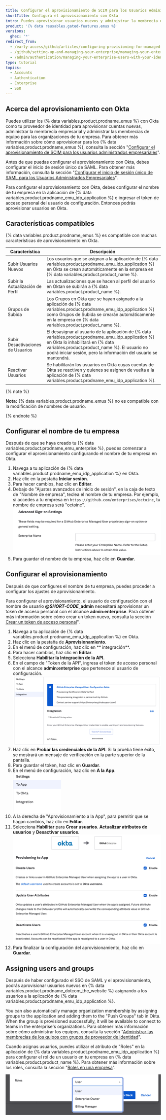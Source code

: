```yaml
---
title: Configurar el aprovisionamiento de SCIM para los Usuarios Administrados Empresariales con Okta
shortTitle: Configura el aprovisionamiento con Okta
intro: Puedes aprovisionar usuarios nuevos y administrar la membrecía de tu empresa y equipos utilizando Okta como tu proveedor de identidad.
product: '{% data reusables.gated-features.emus %}'
versions:
  ghec: '*'
redirect_from:
  - /early-access/github/articles/configuring-provisioning-for-managed-users-with-okta
  - /github/setting-up-and-managing-your-enterprise/managing-your-enterprise-users-with-your-identity-provider/configuring-scim-provisioning-for-enterprise-managed-users-with-okta
  - /admin/authentication/managing-your-enterprise-users-with-your-identity-provider/configuring-scim-provisioning-for-enterprise-managed-users-with-okta
type: tutorial
topics:
  - Accounts
  - Authentication
  - Enterprise
  - SSO
---
```


## Acerca del aprovisionamiento con Okta

Puedes utilizar los {% data variables.product.prodname_emus %} con Okta como tu proveedor de identidad para aprovisionar cuentas nuevas, administrar la membrecía empresarial y administrar las membrecías de equipo para las organizaciones de tu empresa. Para obtener más información sobre cómo aprovisionar para los {% data variables.product.prodname_emus %}, consulta la sección "[Configurar el aprovisionamiento de SCIM para los usuarios administrados empresariales](/github/setting-up-and-managing-your-enterprise/managing-your-enterprise-users-with-your-identity-provider/configuring-scim-provisioning-for-enterprise-managed-users)".

Antes de que puedas configurar el aprovisionamiento con Okta, debes configurar el inicio de sesión único de SAML. Para obtener más información, consulta la sección "[Configurar el inicio de sesión único de SAML para los Usuarios Administrados Empresariales](/github/setting-up-and-managing-your-enterprise/managing-your-enterprise-users-with-your-identity-provider/configuring-saml-single-sign-on-for-enterprise-managed-users)".

Para configurar el aprovisionamiento con Okta, debes configurar el nombre de tu empresa en la aplicación de {% data variables.product.prodname_emu_idp_application %} e ingresar el token de acceso personal del usuario de configuración. Entonces podrás aprovisionar usuarios en Okta.

## Características compatibles

{% data variables.product.prodname_emus %} es compatible con muchas características de aprovisionamiento en Okta.

| Característica                    | Descripción                                                                                                                                                                                                                                                        |
| --------------------------------- | ------------------------------------------------------------------------------------------------------------------------------------------------------------------------------------------------------------------------------------------------------------------ |
| Subir Usuarios Nuevos             | Los usuarios que se asignan a la aplicación de {% data variables.product.prodname_emu_idp_application %} en Okta se crean automáticamente en la empresa en {% data variables.product.product_name %}.                                                          |
| Subir la Actualización de Perfil  | Las actualizaciones que se hacen al perfil del usuario en Oktan se subirán a {% data variables.product.product_name %}.                                                                                                                                            |
| Grupos de Subida                  | Los Grupos en Okta que se hayan asignado a la aplicación de {% data variables.product.prodname_emu_idp_application %} como Grupos de Subida se crearán automáticamente en la empresa en {% data variables.product.product_name %}.                             |
| Subir Desactivaciones de Usuarios | El desasignar al usuario de la aplicación de {% data variables.product.prodname_emu_idp_application %} en Okta lo inhabilitará en {% data variables.product.product_name %}. El usuario no podrá iniciar sesión, pero la información del usuario se mantendrá. |
| Reactivar Usuarios                | Se habilitarán los usuarios en Okta cuyas cuentas de Okta se reactiven y quienes se asignen de vuelta a la aplicación de {% data variables.product.prodname_emu_idp_application %}.                                                                              |

{% note %}

**Nota:** {% data variables.product.prodname_emus %} no es compatible con la modificación de nombres de usuario.

{% endnote %}

## Configurar el nombre de tu empresa

Después de que se haya creado tu {% data variables.product.prodname_emu_enterprise %}, puedes comenzar a configurar el aprovisionamiento configurando el nombre de tu empresa en Okta.

1. Navega a tu aplicación de {% data variables.product.prodname_emu_idp_application %} en Okta.
1. Haz clic en la pestaña **Iniciar sesión**.
1. Para hacer cambios, haz clic en **Editar**.
1. Debajo de "Ajustes avanzados de inicio de sesión", en la caja de texto de "Nombre de empresa", teclea el nombre de tu empresa. Por ejemplo, si accedes a tu empresa en `https://github.com/enterprises/octoinc`, tu nombre de empresa será "octoinc". ![Captura de pantalla del campo de Nombre de Empresa en Okta](/assets/images/help/enterprises/okta-emu-enterprise-name.png)
1. Para guardar el nombre de tu empresa, haz clic en **Guardar**.

## Configurar el aprovisionamiento

Después de que configures el nombre de tu empresa, puedes proceder a configurar los ajustes de aprovisionamiento.

Para configurar el aprovisionamiento, el usuario de configuración con el nombre de usuario **@<em>SHORT-CODE</em>_admin** necesitará aprovisionar un token de acceso personal con el alcance **admin:enterprise**. Para obtener más información sobre cómo crear un token nuevo, consulta la sección [Crear un token de acceso personal](/github/setting-up-and-managing-your-enterprise/managing-your-enterprise-users-with-your-identity-provider/configuring-scim-provisioning-for-enterprise-managed-users#creating-a-personal-access-token)".

1. Navega a tu aplicación de {% data variables.product.prodname_emu_idp_application %} en Okta.
1. Haz clic en la pestaña de **Aprovisionamiento**.
1. En el menú de configuración, haz clic en ** integración**.
1. Para hacer cambios, haz clic en **Editar**.
1. Selecciona **Habilitar la Integraciòn de la API**.
1. En el campo de "Token de la API", ingresa el token de acceso personal con el alcance **admin:enterprise** que pertenece al usuario de configuración. ![Captura de pantalla que muestra el campo de Token de la API en Okta](/assets/images/help/enterprises/okta-emu-token.png)
1. Haz clic en **Probar las credenciales de la API**. Si la prueba tiene éxito, se mostrará un mensaje de verificación en la parte superior de la pantalla.
1. Para guardar el token, haz clic en **Guardar**.
1. En el menú de configuración, haz clic en **A la App**. ![Captura de pantalla que muestra el elemento de menú "A la App" en Okta](/assets/images/help/enterprises/okta-emu-to-app-menu.png)
1. A la derecha de "Aprovisionamiento a la App", para permitir que se hagan cambios, haz clic en **Editar**.
1. Selecciona **Habilitar** para **Crear usuarios**. **Actualizar atributos de usuarios** y **Desactivar usuarios**. ![Captura de pantalla que muestra las opciones de aprovisionamiento en Okta](/assets/images/help/enterprises/okta-emu-provisioning-to-app.png)
1. Para finalizar la configuración del aprovisionamiento, haz clic en **Guardar**.

## Assigning users and groups

Después de haber configurado el SSO de SAML y el aprovisionamiento, podrás aprovisionar usuarios nuevos en {% data variables.product.prodname_dotcom_the_website %} asignando a los usuarios a la aplicación de {% data variables.product.prodname_emu_idp_application %}.

You can also automatically manage organization membership by assigning groups to the application and adding them to the "Push Groups" tab in Okta. When the group is provisioned successfully, it will be available to connect to teams in the enterprise's organizations. Para obtener más información sobre cómo administrar los equipos, consulta la sección "[Administrar las membrecías de los quipos con grupos de proveedor de identidad](/github/setting-up-and-managing-your-enterprise/managing-your-enterprise-users-with-your-identity-provider/managing-team-memberships-with-identity-provider-groups)".

Cuando asignas usuarios, puedes utilizar el atributo de "Roles" en la aplicación de {% data variables.product.prodname_emu_idp_application %} para configurar el rol de un usuario en tu empresa en {% data variables.product.product_name %}. Para obtener más información sobre los roles, consulta la sección "[Roles en una empresa](/github/setting-up-and-managing-your-enterprise/managing-users-in-your-enterprise/roles-in-an-enterprise)".

![Captura de pantalla que muestra las opciones de roles para el usuario aprovisionado en Okta](/assets/images/help/enterprises/okta-emu-user-role.png)
